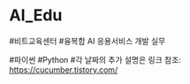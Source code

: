 # AI_Edu

#비트교육센터
#융복합 AI 응용서비스 개발 실무

#파이썬 #Python
#각 날짜의 추가 설명은 링크 참조: https://cucumber.tistory.com/
